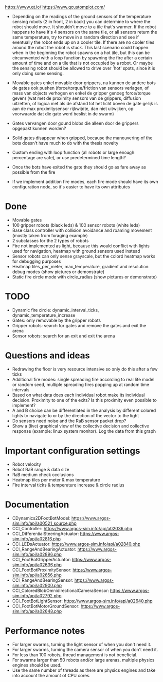 https://www.qt.io/
https://www.qcustomplot.com/

- Depending on the readings of the ground sensors of the temperature sensing robots (2 in front, 2 in back) you can determine to where the robot should move. It shouldn't move to a tile that's warmer. If the robot happens to have it's 4 sensors on the same tile, or all sensors return the same temperature, try to move in a random direction and see if eventually the robot ends up on a cooler tile. If there are no cooler tiles around the robot the robot is stuck. This last scenario could happen when in the beginning the robot spawns on a hot tile, but this can be circumvented with a loop function by spawning the fire after a certain amount of time and on a tile that is not occupied by a robot. Or maybe the sensing robot should be allowed to drive over 'hot' spots, since it is only doing some sensing.

- Movable gates enkel movable door grippers, nu kunnen de andere bots de gates ook pushen (force/torque/friction van sensors verlagen, of mass van objects verhogen en enkel de gripper genoeg force/torque geven) (wat met de proximity sensors van de grippers, diffusion uitzetten, of logica met als de afstand tot het licht boven de gate gelijk is aan de max proximitysensor rijkwijdte, dan niet uitwijken, op voorwaarde dat die gate werd beslist in de swarm)
- Gates vervangen door gound blobs die alleen door de grippers opgepakt kunnen worden?
- Solid gates disappear when gripped, because the manouvering of the bots doesn't have much to do with the thesis novelty

- Custom ending with loop function (all robots or large enough percentage are safe), or use predetermined time length?
- Once the bots have exited the gate they should go as fare away as possible from the fire
- If we implement addition fire modes, each fire mode should have its own configuration node, so it's easier to have its own attributes


















# Done
- Movable gates
- 100 gripper robots (black leds) & 100 sensor robots (white leds)
- Base class controller with collision avoidance and roaming movement (mostly taken from foraging example)
- 2 subclasses for the 2 types of robots
- Fire not implemented as light, because this would conflict with lights used for navigation, heatmap with ground sensors used instead
- Sensor robots can only sense grayscale, but the colord heatmap works for debugging purposes
- Heatmap tiles_per_meter, max_temperature, gradient and resolution debug modes (show pictures or demonstrate)
- Static fire circle mode with circle_radius (show pictures or demonstrate)

# TODO
- Dynamic fire circle: dynamic_interval_ticks, dynamic_temperature_increase
- Gates: only removable by the gripper robots
- Gripper robots: search for gates and remove the gates and exit the arena
- Sensor robots: search for an exit and exit the arena

# Questions and ideas
- Redrawing the floor is very resource intensive so only do this after a few ticks
- Additional fire modes: single spreading fire according to real life model or random seed, multiple spreading fires popping up at random time intervals
- Based on what data does each individual robot make its individual decision. Proximity to one of the exits? Is this proximity even possible to implement?
- A and B choice can be differentiated in the analysis by different colored lights to navigate to or by the direction of the vector to the light
- Do sensors need noise and the RaB sensor packet drop?
- Show a (live) graphical view of the collective decision and collective response (example: linux system monitor). Log the data from this graph

# Important configuration settings
- Robot velocity
- Robot RaB range & data size
- RaB medium check occlusions
- Heatmap tiles per meter & max temperature
- Fire interval ticks & temperature increase & circle radius

# Documentation
- CDynamics2DFootBotModel: https://www.argos-sim.info/api/a00521_source.php
- CCI_Controller: https://www.argos-sim.info/api/a02036.php
- CCI_DifferentialSteeringActuator: https://www.argos-sim.info/api/a02816.php
- CCI_LEDsActuator: https://www.argos-sim.info/api/a02840.php
- CCI_RangeAndBearingActuator: https://www.argos-sim.info/api/a02896.php
- CCI_FootBotGripperActuator: https://www.argos-sim.info/api/a02636.php
- CCI_FootBotProximitySensor: https://www.argos-sim.info/api/a02656.php
- CCI_RangeAndBearingSensor: https://www.argos-sim.info/api/a02900.php
- CCI_ColoredBlobOmnidirectionalCameraSensor: https://www.argos-sim.info/api/a02792.php
- CCI_FootBotLightSensor: https://www.argos-sim.info/api/a02640.php
- CCI_FootBotMotorGroundSensor: https://www.argos-sim.info/api/a02648.php

# Performance notes
- For larger swarms, turning the light sensor of when you don't need it.
- For larger swarms, turning the camera sensor of when you don't need it.
- For less than 100 robots, thread management is not beneficial.
- For swarms larger than 50 robots and/or large arenas, multiple physics engines should be used.
- Use the same number of threads as there are physics engines and take into account the amount of CPU cores.